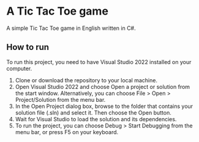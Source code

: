 # A Tic Tac Toe game
A simple Tic Tac Toe game in English written in C#.

## How to run
To run this project, you need to have Visual Studio 2022 installed on your computer.

1. Clone or download the repository to your local machine.
2. Open Visual Studio 2022 and choose Open a project or solution from the start window. Alternatively, you can choose File > Open > Project/Solution from the menu bar.
3. In the Open Project dialog box, browse to the folder that contains your solution file (.sln) and select it. Then choose the Open button.
4. Wait for Visual Studio to load the solution and its dependencies.
5. To run the project, you can choose Debug > Start Debugging from the menu bar, or press F5 on your keyboard.
